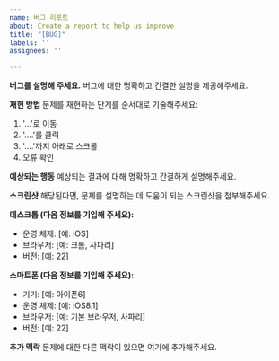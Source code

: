 ```yaml
---
name: 버그 리포트
about: Create a report to help us improve
title: "[BUG]"
labels: ''
assignees: ''

---
```


**버그를 설명해 주세요.**
버그에 대한 명확하고 간결한 설명을 제공해주세요.

**재현 방법**
문제를 재현하는 단계를 순서대로 기술해주세요:
1. '...'로 이동
2. '....'를 클릭
3. '....'까지 아래로 스크롤
4. 오류 확인

**예상되는 행동**
예상되는 결과에 대해 명확하고 간결하게 설명해주세요.

**스크린샷**
해당된다면, 문제를 설명하는 데 도움이 되는 스크린샷을 첨부해주세요.

**데스크톱 (다음 정보를 기입해 주세요):**
 - 운영 체제: [예: iOS]
 - 브라우저: [예: 크롬, 사파리]
 - 버전: [예: 22]

**스마트폰 (다음 정보를 기입해 주세요):**
 - 기기: [예: 아이폰6]
 - 운영 체제: [예: iOS8.1]
 - 브라우저: [예: 기본 브라우저, 사파리]
 - 버전: [예: 22]

**추가 맥락**
문제에 대한 다른 맥락이 있으면 여기에 추가해주세요.
